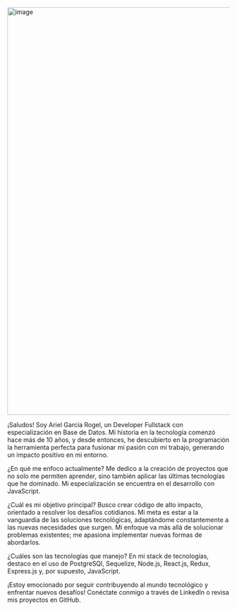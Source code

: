 <img width="922" alt="image" src="https://github.com/Aricoins/Aricoins/assets/95644790/108a09c8-8ac9-4736-9b41-bcf225497d1d">


¡Saludos! Soy Ariel García Rogel, un Developer Fullstack con especialización en Base de Datos. Mi historia en la tecnología comenzó hace más de 10 años, y desde entonces, he descubierto en la programación la herramienta perfecta para fusionar mi pasión con mi trabajo, generando un impacto positivo en mi entorno.

¿En qué me enfoco actualmente?
Me dedico a la creación de proyectos que no solo me permiten aprender, sino también aplicar las últimas tecnologías que he dominado. Mi especialización se encuentra en el desarrollo con JavaScript.

¿Cuál es mi objetivo principal?
Busco crear código de alto impacto, orientado a resolver los desafíos cotidianos. Mi meta es estar a la vanguardia de las soluciones tecnológicas, adaptándome constantemente a las nuevas necesidades que surgen. Mi enfoque va más allá de solucionar problemas existentes; me apasiona implementar nuevas formas de abordarlos.

¿Cuáles son las tecnologías que manejo?
En mi stack de tecnologías, destaco en el uso de PostgreSQl, Sequelize, Node.js, React.js, Redux, Express.js y, por supuesto, JavaScript.

¡Estoy emocionado por seguir contribuyendo al mundo tecnológico y enfrentar nuevos desafíos! Conéctate conmigo a través de LinkedIn o revisa mis proyectos en GitHub.
